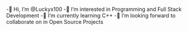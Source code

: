 -👋 Hi, I’m @Luckyx100
-👀 I’m interested in Programming and Full Stack Development
-🌱 I’m currently learning C++
-💞️ I’m looking forward to collaborate on in Open Source Projects
<!---
lucky-kumar-klh/lucky-kumar-klh is a ✨ special ✨ repository because its `README.md` (this file) appears on your GitHub profile.
You can click the Preview link to take a look at your changes.
--->
